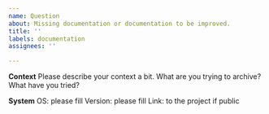 ```yaml
---
name: Question
about: Missing documentation or documentation to be improved.
title: ''
labels: documentation
assignees: ''

---
```


**Context**
Please describe your context a bit. What are you trying to archive? What have you tried?

**System**
OS: please fill
Version: please fill
Link: to the project if public
